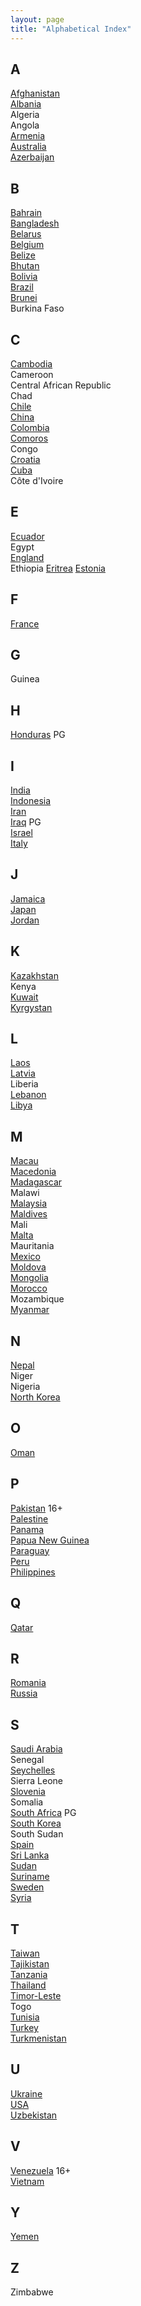 ```yaml
---
layout: page
title: "Alphabetical Index"
---
```


## A

[Afghanistan](http://kyk.kiekies.net/?src=https://ccwaterkloof.github.io/prayer/slides/afghanistan.md)  
[Albania](http://kyk.kiekies.net/?src=https://ccwaterkloof.github.io/prayer/slides/albania.md)  
Algeria  
Angola  
[Armenia](http://kyk.kiekies.net/?src=https://ccwaterkloof.github.io/prayer/slides/armenia.md)  
[Australia](/prayer/notes/australia.html)  
[Azerbaijan](http://kyk.kiekies.net/?src=https://ccwaterkloof.github.io/prayer/slides/azerbaijan.md)

## B

[Bahrain](http://kyk.kiekies.net/?src=https://ccwaterkloof.github.io/prayer/slides/bahrain.md)  
[Bangladesh](http://kyk.kiekies.net/?src=https://ccwaterkloof.github.io/prayer/slides/bangladesh.md)  
[Belarus](http://kyk.kiekies.net/?src=https://ccwaterkloof.github.io/prayer/slides/belarus.md)  
[Belgium](http://kyk.kiekies.net/?src=https://ccwaterkloof.github.io/prayer/slides/belgium.md)  
[Belize](/prayer/notes/belize.html)  
[Bhutan](http://kyk.kiekies.net/?src=https://ccwaterkloof.github.io/prayer/slides/bhutan.md)  
[Bolivia](http://kyk.kiekies.net/?src=https://ccwaterkloof.github.io/prayer/slides/bolivia.md)  
[Brazil](http://kyk.kiekies.net/?src=https://ccwaterkloof.github.io/prayer/slides/brazil.md)  
[Brunei](/prayer/notes/brunei.html)  
Burkina Faso

## C

[Cambodia](http://kyk.kiekies.net/?src=https://ccwaterkloof.github.io/prayer/slides/cambodia.md)  
Cameroon  
Central African Republic  
Chad  
[Chile](http://kyk.kiekies.net/?src=https://ccwaterkloof.github.io/prayer/slides/chile.md)  
[China](http://kyk.kiekies.net/?src=https://ccwaterkloof.github.io/prayer/slides/china.md)  
[Colombia](http://kyk.kiekies.net/?src=https://ccwaterkloof.github.io/prayer/slides/colombia.md)  
[Comoros](http://kyk.kiekies.net/?src=https://ccwaterkloof.github.io/prayer/slides/comoros.md)  
Congo  
[Croatia](http://kyk.kiekies.net/?src=https://ccwaterkloof.github.io/prayer/slides/croatia.md)  
[Cuba](http://kyk.kiekies.net/?src=https://ccwaterkloof.github.io/prayer/slides/cuba.md)  
Côte d'Ivoire

## E

[Ecuador](http://kyk.kiekies.net/?src=https://ccwaterkloof.github.io/prayer/slides/ecuador.md)  
Egypt  
[England](http://kyk.kiekies.net/?src=https://ccwaterkloof.github.io/prayer/slides/england.md)  
Ethiopia
[Eritrea](/prayer/notes/eritrea.html)
[Estonia](/prayer/notes/estonia.html)

## F

[France](http://kyk.kiekies.net/?src=https://ccwaterkloof.github.io/prayer/slides/france.md)

## G

Guinea

## H

[Honduras](http://kyk.kiekies.net/?src=https://ccwaterkloof.github.io/prayer/slides/honduras.md) PG

## I

[India](http://kyk.kiekies.net/?src=https://ccwaterkloof.github.io/prayer/slides/india.md)  
[Indonesia](http://kyk.kiekies.net/?src=https://ccwaterkloof.github.io/prayer/slides/indonesia.md)  
[Iran](http://kyk.kiekies.net/?src=https://ccwaterkloof.github.io/prayer/slides/iran.md)  
[Iraq](http://kyk.kiekies.net/?src=https://ccwaterkloof.github.io/prayer/slides/iraq.md) PG  
[Israel](http://kyk.kiekies.net/?src=https://ccwaterkloof.github.io/prayer/slides/israel.md)  
[Italy](http://kyk.kiekies.net/?src=https://ccwaterkloof.github.io/prayer/slides/italy.md)

## J

[Jamaica](/prayer/notes/jamaica.html)  
[Japan](http://kyk.kiekies.net/?src=https://ccwaterkloof.github.io/prayer/slides/japan.md)  
[Jordan](http://kyk.kiekies.net/?src=https://ccwaterkloof.github.io/prayer/slides/jordan.md)

## K

[Kazakhstan](http://kyk.kiekies.net/?src=https://ccwaterkloof.github.io/prayer/slides/kazakhstan.md)  
Kenya  
[Kuwait](/prayer/notes/kuwait.html)  
[Kyrgystan](http://kyk.kiekies.net/?src=https://ccwaterkloof.github.io/prayer/slides/kyrgystan.md)

## L

[Laos](http://kyk.kiekies.net/?src=https://ccwaterkloof.github.io/prayer/slides/laos.md)  
[Latvia](/prayer/notes/latvia.html)  
Liberia  
[Lebanon](/prayer/notes/lebanon.html)  
[Libya](http://kyk.kiekies.net/?src=https://ccwaterkloof.github.io/prayer/slides/libya.md)

## M

[Macau](http://kyk.kiekies.net/?src=https://ccwaterkloof.github.io/prayer/slides/macau.md)  
[Macedonia](http://kyk.kiekies.net/?src=https://ccwaterkloof.github.io/prayer/slides/macedonia.md)  
[Madagascar](http://kyk.kiekies.net/?src=https://ccwaterkloof.github.io/prayer/slides/madagascar.md)  
Malawi  
[Malaysia](http://kyk.kiekies.net/?src=https://ccwaterkloof.github.io/prayer/slides/malaysia.md)  
[Maldives](http://kyk.kiekies.net/?src=https://ccwaterkloof.github.io/prayer/slides/maldives.md)  
Mali  
[Malta](http://kyk.kiekies.net/?src=https://ccwaterkloof.github.io/prayer/slides/malta.md)  
Mauritania  
[Mexico](http://kyk.kiekies.net/?src=https://ccwaterkloof.github.io/prayer/slides/mexico.md)  
[Moldova](http://kyk.kiekies.net/?src=https://ccwaterkloof.github.io/prayer/slides/moldova.md)  
[Mongolia](http://kyk.kiekies.net/?src=https://ccwaterkloof.github.io/prayer/slides/mongolia.md)  
[Morocco](http://kyk.kiekies.net/?src=https://ccwaterkloof.github.io/prayer/slides/morocco.md)  
Mozambique  
[Myanmar](/prayer/notes/myanmar.html)

## N

[Nepal](http://kyk.kiekies.net/?src=https://ccwaterkloof.github.io/prayer/slides/nepal.md)  
Niger  
Nigeria  
[North Korea](http://kyk.kiekies.net/?src=https://ccwaterkloof.github.io/prayer/slides/northkorea.md)

## O

[Oman](http://kyk.kiekies.net/?src=https://ccwaterkloof.github.io/prayer/slides/oman.md)

## P

[Pakistan](http://kyk.kiekies.net/?src=https://ccwaterkloof.github.io/prayer/slides/pakistan.md) 16+  
[Palestine](/prayer/notes/palestine.html)  
[Panama](http://kyk.kiekies.net/?src=https://ccwaterkloof.github.io/prayer/slides/panama.md)  
[Papua New Guinea](http://kyk.kiekies.net/?src=https://ccwaterkloof.github.io/prayer/slides/png.md)  
[Paraguay](http://kyk.kiekies.net/?src=https://ccwaterkloof.github.io/prayer/slides/paraguay.md)  
[Peru](/prayer/notes/peru.html)  
[Philippines](http://kyk.kiekies.net/?src=https://ccwaterkloof.github.io/prayer/slides/philippines.md)

## Q

[Qatar](/prayer/notes/qatar.html)

## R

[Romania](http://kyk.kiekies.net/?src=https://ccwaterkloof.github.io/prayer/slides/romania.md)  
[Russia](http://kyk.kiekies.net/?src=https://ccwaterkloof.github.io/prayer/slides/russia.md)

## S

[Saudi Arabia](http://kyk.kiekies.net/?src=https://ccwaterkloof.github.io/prayer/slides/saudiarabia.md)  
Senegal  
[Seychelles](http://kyk.kiekies.net/?src=https://ccwaterkloof.github.io/prayer/slides/seychelles.md)  
Sierra Leone  
[Slovenia](http://kyk.kiekies.net/?src=https://ccwaterkloof.github.io/prayer/slides/slovenia.md)  
Somalia  
[South Africa](http://kyk.kiekies.net/?src=https://ccwaterkloof.github.io/prayer/slides/south_africa.md) PG  
[South Korea](http://kyk.kiekies.net/?src=https://ccwaterkloof.github.io/prayer/slides/south_korea.md)  
South Sudan  
[Spain](http://kyk.kiekies.net/?src=https://ccwaterkloof.github.io/prayer/slides/spain.md)  
[Sri Lanka](http://kyk.kiekies.net/?src=https://ccwaterkloof.github.io/prayer/slides/srilanka.md)  
[Sudan](/prayer/notes/sudan.html)  
[Suriname](http://kyk.kiekies.net/?src=https://ccwaterkloof.github.io/prayer/slides/suriname.md)  
[Sweden](http://kyk.kiekies.net/?src=https://ccwaterkloof.github.io/prayer/slides/sweden.md)  
[Syria](http://kyk.kiekies.net/?src=https://ccwaterkloof.github.io/prayer/slides/syria.md)

## T

[Taiwan](http://kyk.kiekies.net/?src=https://ccwaterkloof.github.io/prayer/slides/taiwan.md)  
[Tajikistan](http://kyk.kiekies.net/?src=https://ccwaterkloof.github.io/prayer/slides/tajikistan.md)  
[Tanzania](http://kyk.kiekies.net/?src=https://ccwaterkloof.github.io/prayer/slides/tanzania.md)  
[Thailand](http://kyk.kiekies.net/?src=https://ccwaterkloof.github.io/prayer/slides/thailand.md)  
[Timor-Leste](http://kyk.kiekies.net/?src=https://ccwaterkloof.github.io/prayer/slides/timor-leste.md)  
Togo  
[Tunisia](http://kyk.kiekies.net/?src=https://ccwaterkloof.github.io/prayer/slides/tunisia.md)  
[Turkey](http://kyk.kiekies.net/?src=https://ccwaterkloof.github.io/prayer/slides/turkey.md)  
[Turkmenistan](http://kyk.kiekies.net/?src=https://ccwaterkloof.github.io/prayer/slides/turkmenistan.md)

## U

[Ukraine](http://kyk.kiekies.net/?src=https://ccwaterkloof.github.io/prayer/slides/ukraine.md)  
[USA](http://kyk.kiekies.net/?src=https://ccwaterkloof.github.io/prayer/slides/usa.md)  
[Uzbekistan](http://kyk.kiekies.net/?src=https://ccwaterkloof.github.io/prayer/slides/uzbekistan.md)

## V

[Venezuela](http://kyk.kiekies.net/?src=https://ccwaterkloof.github.io/prayer/slides/venezuela.md) 16+  
[Vietnam](http://kyk.kiekies.net/?src=https://ccwaterkloof.github.io/prayer/slides/vietnam.md)

## Y

[Yemen](http://kyk.kiekies.net/?src=https://ccwaterkloof.github.io/prayer/slides/yemen.md)

## Z

Zimbabwe
